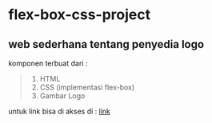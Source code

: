 # flex-box-css-project

## web sederhana tentang penyedia logo

komponen terbuat dari :

> 1.  HTML
> 2.  CSS (implementasi flex-box)
> 3.  Gambar Logo

untuk link bisa di akses di :
[link](https://bayulogogallery.netlify.com/)
